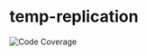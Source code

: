 # temp-replication
![Code Coverage](https://img.shields.io/badge/Code%20Coverage-100%25-success?style=flat)
#
